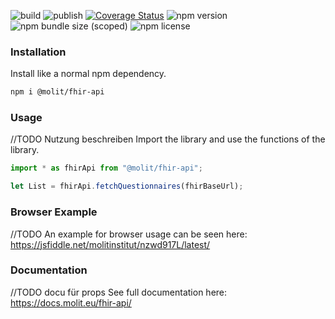 ![build](https://github.com/molit-institute/questionnaire-renderer/workflows/Build/badge.svg)
![publish](https://github.com/molit-institute/questionnaire-renderer/workflows/Publish/badge.svg)
[![Coverage Status](https://coveralls.io/repos/github/molitinstitute/questionnaire-renderer/badge.svg?branch=master)](https://coveralls.io/github/molitinstitute/questionnaire-renderer?branch=master)
![npm version](https://img.shields.io/npm/v/@molit/questionnaire-renderer.svg)
![npm bundle size (scoped)](https://img.shields.io/bundlephobia/min/@molit/questionnaire-renderer)
![npm license](https://img.shields.io/npm/l/@molit/questionnaire-renderer.svg)

### Installation

Install like a normal npm dependency.

```bash
npm i @molit/fhir-api
```

### Usage

//TODO Nutzung beschreiben
Import the library and use the functions of the library.

```js
import * as fhirApi from "@molit/fhir-api";

let List = fhirApi.fetchQuestionnaires(fhirBaseUrl);
```

### Browser Example
//TODO 
An example for browser usage can be seen here: https://jsfiddle.net/molitinstitut/nzwd917L/latest/

### Documentation
//TODO docu für props
See full documentation here: https://docs.molit.eu/fhir-api/

